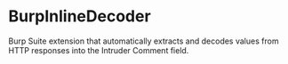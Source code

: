 # BurpInlineDecoder
Burp Suite extension that automatically extracts and decodes values from HTTP responses into the Intruder Comment field.
